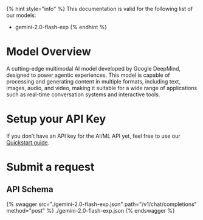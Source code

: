 [#references:start]: <> ({ "template": "openapi" })
{% hint style="info" %}
This documentation is valid for the following list of our models:
* gemini-2.0-flash-exp
{% endhint %}

# Model Overview
A cutting-edge multimodal AI model developed by Google DeepMind, designed to power agentic experiences. This model is capable of processing and generating content in multiple formats, including text, images, audio, and video, making it suitable for a wide range of applications such as real-time conversation systems and interactive tools.

# Setup your API Key
If you don’t have an API key for the AI/ML API yet, feel free to use our [Quickstart guide](https://docs.aimlapi.com/quickstart/setting-up).

# Submit a request
## API Schema
{% swagger src="./gemini-2.0-flash-exp.json" path="/v1/chat/completions" method="post" %}
./gemini-2.0-flash-exp.json
{% endswagger %}


[#references:end]: <> ({})